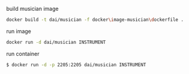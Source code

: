build musician image

```bash
docker build -t dai/musician -f docker\image-musician\dockerfile .
```

run image

```bash
docker run -d dai/musician INSTRUMENT
```

run container

```bash
$ docker run -d -p 2205:2205 dai/musician INSTRUMENT
```